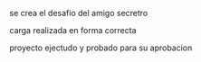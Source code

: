 se crea el desafio del amigo secretro

carga realizada en forma correcta

proyecto ejectudo y probado para su aprobacion 
